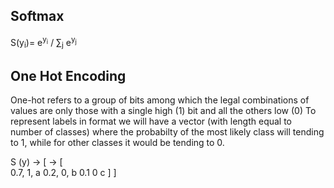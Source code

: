 ## Softmax
S(y<sub>i</sub>)= e<sup>y<sub>i</sub></sup> / ∑<sub>j</sub> e<sup>y<sub>j</sub></sup>

## One Hot Encoding
One-hot refers to a group of bits among which the legal combinations of values are only those with a single high (1) bit and all the others low (0)
To represent labels in format we will have a vector (with length equal to number of classes) where the probabilty of the most likely class will tending to 1, while for other classes it would be tending to 0.

S (y) ->  [                 -> [              
            0.7,                 1,           a
            0.2,                 0,           b
            0.1                  0            c
           ]                    ]
